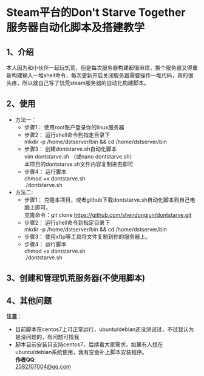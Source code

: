 # Steam平台的Don't Starve Together 服务器自动化脚本及搭建教学
## 1、介绍
本人因为和小伙伴一起玩饥荒，但是每次服务器构建都很麻烦，换个服务器又得重新构建输入一堆shell命令，每次更新开启关闭服务器需要操作一堆代码，真的很头疼，所以就自己写了饥荒steam服务器的自动化构建脚本。
## 2、使用
- 方法一：
  * 步骤1： 使用root账户登录你的linux服务器
  * 步骤2： 运行shell命令到指定目录下  
       			   mkdir -p /home/dstserver/bin && cd /home/dstserver/bin   
  * 步骤3： 创建dontstarve.sh自动化脚本  
     			     vim dontstarve.sh  （或nano dontstarve.sh）  
      			    本项目的dontstarve.sh文件内容复制进去即可  
  * 步骤4： 运行脚本  
             chmod +x dontstarve.sh  
             ./dontstarve.sh  
- 方法二:
  * 步骤1： 克隆本项目，或者github下载dontstarve.sh自动化脚本到自己电脑上即可。  
         		   克隆命令：git clone https://github.com/shendongjun/dontstarve.git
  * 步骤2： 运行shell命令到指定目录下  
       			    mkdir -p /home/dstserver/bin && cd /home/dstserver/bin 
  * 步骤3： 使用xftp等工具将文件复制到你的服务器上。  
  * 步骤4： 运行脚本  
              chmod +x dontstarve.sh  
             ./dontstarve.sh   
## 3、创建和管理饥荒服务器(不使用脚本)

## 4、其他问题
**注意**：
* 目前脚本在centos7上可正常运行，ubuntu/debian还没测试过，不过我认为是没问题的，有问题可找我
* 脚本目前安装只支持centos7，后续看大家需求，如果有人想在ubuntu/debian系统使用，我有空会补上脚本安装程序。  
**作者QQ**:  
2582107004@qq.com  

